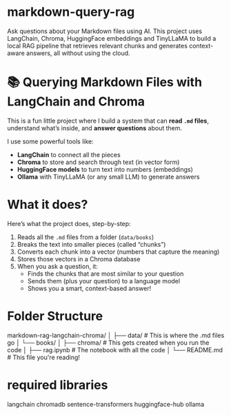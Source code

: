 # markdown-query-rag
Ask questions about your Markdown files using AI. This project uses LangChain, Chroma, HuggingFace embeddings and TinyLLaMA to build a local RAG pipeline that retrieves relevant chunks and generates context-aware answers, all without using the cloud.

# 📚 Querying Markdown Files with LangChain and Chroma

This is a fun little project where I build a system that can **read `.md` files**, understand what’s inside, and **answer questions** about them.

I use some powerful tools like:

- **LangChain** to connect all the pieces
- **Chroma** to store and search through text (in vector form)
- **HuggingFace models** to turn text into numbers (embeddings)
- **Ollama** with TinyLLaMA (or any small LLM) to generate answers

# What it does?

Here’s what the project does, step-by-step:

1. Reads all the `.md` files from a folder (`data/books`)
2. Breaks the text into smaller pieces (called “chunks”)
3. Converts each chunk into a vector (numbers that capture the meaning)
4. Stores those vectors in a Chroma database
5. When you ask a question, it:
   - Finds the chunks that are most similar to your question
   - Sends them (plus your question) to a language model
   - Shows you a smart, context-based answer!

# Folder Structure

markdown-rag-langchain-chroma/
│
├── data/ # This is where the .md files go
│ └── books/
│
├── chroma/ # This gets created when you run the code
│
├── rag.ipynb # The notebook with all the code
│
└── README.md # This file you're reading!

# required libraries

langchain
chromadb
sentence-transformers
huggingface-hub
ollama
